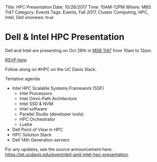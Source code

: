 Title: HPC Presentation
Date: 10/26/2017
Time: 10AM-12PM
Where: MBS 1147
Category: Events
Tags: Events, Fall 2017, Cluster Computing, HPC, Intel, Dell
xnonews: true

# Dell & Intel HPC Presentation

Dell and Intel are presenting on Oct 26th in [MSB 1147](http://campusmap.ucdavis.edu/?b=100) from 10am to 12pm.

[RSVP here](https://goo.gl/forms/yLujzsYLmifiNiDE3)
   
   Follow along on #HPC on the UC Davis Slack.
   
Tentative agenda
* Intel HPC Scalable Systems Framework (SSF)
	* Intel Processors
	* Intel Omni-Path Architecture
	* Intel SSD & NVM
	* Intel software
	* Parallel Studio (developer tools)
	* HPC Orchestrator
	* Lustre
* Dell Point of View in HPC
* HPC Solution Stack
* Dell 14th Generation servers

For any updates, see the source announcement here: https://iet.ucdavis.edu/event/dell-and-intel-hpc-presentation.